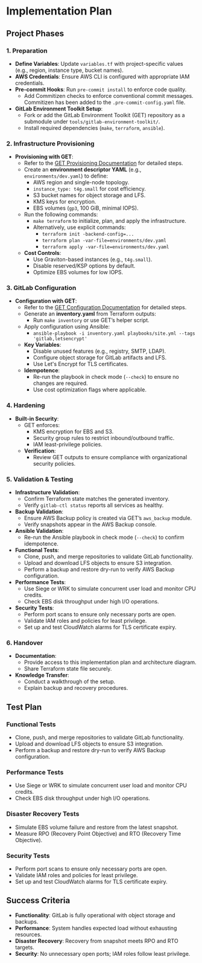 # Implementation Plan

## Project Phases

### 1. Preparation
- **Define Variables**: Update `variables.tf` with project-specific values (e.g., region, instance type, bucket names).
- **AWS Credentials**: Ensure AWS CLI is configured with appropriate IAM credentials.
- **Pre-commit Hooks**: Run `pre-commit install` to enforce code quality.
  - Add Commitizen checks to enforce conventional commit messages. Commitizen has been added to the `.pre-commit-config.yaml` file.
- **GitLab Environment Toolkit Setup**:
  - Fork or add the GitLab Environment Toolkit (GET) repository as a submodule under `tools/gitlab-environment-toolkit/`.
  - Install required dependencies (`make`, `terraform`, `ansible`).

### 2. Infrastructure Provisioning
- **Provisioning with GET**:
  - Refer to the [GET Provisioning Documentation](https://gitlab.com/gitlab-org/gitlab-environment-toolkit/-/blob/main/docs/environment_provision.md) for detailed steps.
  - Create an **environment descriptor YAML** (e.g., `environments/dev.yaml`) to define:
    - AWS region and single-node topology.
    - `instance_type: t4g.small` for cost efficiency.
    - S3 bucket names for object storage and LFS.
    - KMS keys for encryption.
    - EBS volumes (`gp3`, 100 GiB, minimal IOPS).
  - Run the following commands:
    - `make terraform` to initialize, plan, and apply the infrastructure.
    - Alternatively, use explicit commands:
      - `terraform init -backend-config=...`
      - `terraform plan -var-file=environments/dev.yaml`
      - `terraform apply -var-file=environments/dev.yaml`
  - **Cost Controls**:
    - Use Graviton-based instances (e.g., `t4g.small`).
    - Disable reserved/KSP options by default.
    - Optimize EBS volumes for low IOPS.

### 3. GitLab Configuration
- **Configuration with GET**:
  - Refer to the [GET Configuration Documentation](https://gitlab.com/gitlab-org/gitlab-environment-toolkit/-/blob/main/docs/environment_configure.md) for detailed steps.
  - Generate an **inventory.yaml** from Terraform outputs:
    - Run `make inventory` or use GET’s helper script.
  - Apply configuration using Ansible:
    - `ansible-playbook -i inventory.yaml playbooks/site.yml --tags 'gitlab,letsencrypt'`
  - **Key Variables**:
    - Disable unused features (e.g., registry, SMTP, LDAP).
    - Configure object storage for GitLab artifacts and LFS.
    - Use Let's Encrypt for TLS certificates.
  - **Idempotence**:
    - Re-run the playbook in check mode (`--check`) to ensure no changes are required.
    - Use cost optimization flags where applicable.

### 4. Hardening
- **Built-in Security**:
  - GET enforces:
    - KMS encryption for EBS and S3.
    - Security group rules to restrict inbound/outbound traffic.
    - IAM least-privilege policies.
  - **Verification**:
    - Review GET outputs to ensure compliance with organizational security policies.

### 5. Validation & Testing
- **Infrastructure Validation**:
  - Confirm Terraform state matches the generated inventory.
  - Verify `gitlab-ctl status` reports all services as healthy.
- **Backup Validation**:
  - Ensure AWS Backup policy is created via GET’s `aws_backup` module.
  - Verify snapshots appear in the AWS Backup console.
- **Ansible Validation**:
  - Re-run the Ansible playbook in check mode (`--check`) to confirm idempotence.
- **Functional Tests**:
  - Clone, push, and merge repositories to validate GitLab functionality.
  - Upload and download LFS objects to ensure S3 integration.
  - Perform a backup and restore dry-run to verify AWS Backup configuration.
- **Performance Tests**:
  - Use Siege or WRK to simulate concurrent user load and monitor CPU credits.
  - Check EBS disk throughput under high I/O operations.
- **Security Tests**:
  - Perform port scans to ensure only necessary ports are open.
  - Validate IAM roles and policies for least privilege.
  - Set up and test CloudWatch alarms for TLS certificate expiry.

### 6. Handover
- **Documentation**:
  - Provide access to this implementation plan and architecture diagram.
  - Share Terraform state file securely.
- **Knowledge Transfer**:
  - Conduct a walkthrough of the setup.
  - Explain backup and recovery procedures.

## Test Plan

### Functional Tests
- Clone, push, and merge repositories to validate GitLab functionality.
- Upload and download LFS objects to ensure S3 integration.
- Perform a backup and restore dry-run to verify AWS Backup configuration.

### Performance Tests
- Use Siege or WRK to simulate concurrent user load and monitor CPU credits.
- Check EBS disk throughput under high I/O operations.

### Disaster Recovery Tests
- Simulate EBS volume failure and restore from the latest snapshot.
- Measure RPO (Recovery Point Objective) and RTO (Recovery Time Objective).

### Security Tests
- Perform port scans to ensure only necessary ports are open.
- Validate IAM roles and policies for least privilege.
- Set up and test CloudWatch alarms for TLS certificate expiry.

## Success Criteria
- **Functionality**: GitLab is fully operational with object storage and backups.
- **Performance**: System handles expected load without exhausting resources.
- **Disaster Recovery**: Recovery from snapshot meets RPO and RTO targets.
- **Security**: No unnecessary open ports; IAM roles follow least privilege.
